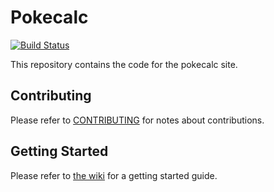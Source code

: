 # Pokecalc

[![Build Status](https://travis-ci.org/SneakySurgeons/Pokecalc.svg?branch=master)](https://travis-ci.org/SneakySurgeons/Pokecalc)

This repository contains the code for the pokecalc site.

## Contributing

Please refer to [CONTRIBUTING](https://github.com/SneakySurgeons/Pokecalc/blob/master/Contributing.md) for notes about contributions.

## Getting Started

Please refer to [the wiki](https://github.com/SneakySurgeons/Pokecalc/wiki/Getting-Started) for a getting started guide.
